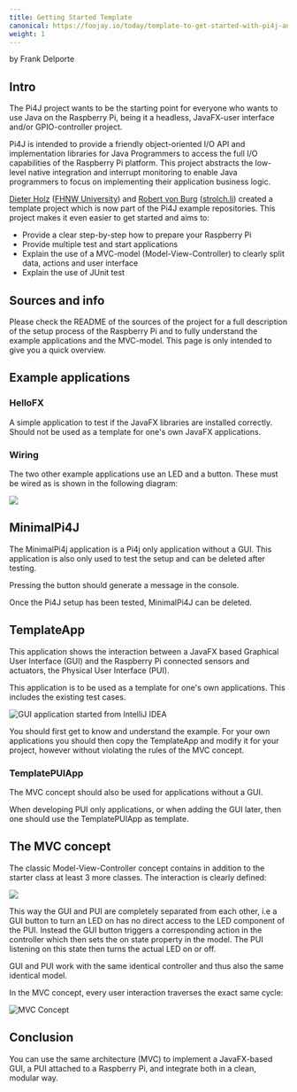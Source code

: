 ```yaml
---
title: Getting Started Template
canonical: https://foojay.io/today/template-to-get-started-with-pi4j-and-javafx-on-raspberry-pi/
weight: 1
---
```


by Frank Delporte

## Intro

The Pi4J project wants to be the starting point for everyone who wants to use Java on the Raspberry Pi, being it a headless, JavaFX-user interface and/or GPIO-controller project.

Pi4J is intended to provide a friendly object-oriented I/O API and implementation libraries for Java Programmers to access the full I/O capabilities of the Raspberry Pi platform. This project abstracts the low-level native integration and interrupt monitoring to enable Java programmers to focus on implementing their application business logic.

[Dieter Holz](https://www.linkedin.com/in/dieter-holz-24761524/) ([FHNW University](https://www.fhnw.ch/en/)) and [Robert von Burg](https://mstdn.gsi.li/@eitch) ([strolch.li](https://strolch.li/)) created a template project which is now part of the Pi4J example repositories. This project makes it even easier to get started and aims to:

* Provide a clear step-by-step how to prepare your Raspberry Pi
* Provide multiple test and start applications
* Explain the use of a MVC-model (Model-View-Controller) to clearly split data, actions and user interface
* Explain the use of JUnit test

## Sources and info

Please check the README of the sources of the project for a full description of the setup process of the Raspberry Pi and to fully understand the example applications and the MVC-model. This page is only intended to give you a quick overview.

## Example applications

### HelloFX

A simple application to test if the JavaFX libraries are installed correctly.
Should not be used as a template for one's own JavaFX applications.

### Wiring

The two other example applications use an LED and a button.
These must be wired as is shown in the following diagram:

![](https://github.com/Pi4J/pi4j-template-javafx/raw/master/assets/led-button_bb.png)

## MinimalPi4J

The MinimalPi4j application is a Pi4j only application without a GUI. This application is also only used to test the setup and can be deleted after testing.

Pressing the button should generate a message in the console.

Once the Pi4J setup has been tested, MinimalPi4J can be deleted.

## TemplateApp

This application shows the interaction between a JavaFX based Graphical User Interface (GUI) and the Raspberry Pi connected sensors and actuators, the Physical User Interface (PUI).

This application is to be used as a template for one's own applications. This includes the existing test cases.

![GUI application started from IntelliJ IDEA](https://pi4j.com/assets/getting-started/template-javafx-mvc/running-gui.png)

You should first get to know and understand the example. For your own applications you should then copy the TemplateApp and modify it for your project, however without violating the rules of the MVC concept.

### TemplatePUIApp

The MVC concept should also be used for applications without a GUI.

When developing PUI only applications, or when adding the GUI later, then one should use the TemplatePUIApp as template.

## The MVC concept

The classic Model-View-Controller concept contains in addition to the starter class at least 3 more classes.
The interaction is clearly defined:

![](https://github.com/Pi4J/pi4j-template-javafx/raw/master/assets/mvc-concept.png)

This way the GUI and PUI are completely separated from each other, i.e a GUI button to turn an LED on has no direct access to the LED component of the PUI. Instead the GUI button triggers a corresponding action in the controller which then sets the on state property in the model. The PUI listening on this state then turns the actual LED on or off.

GUI and PUI work with the same identical controller and thus also the same identical model.

In the MVC concept, every user interaction traverses the exact same cycle:

![MVC Concept](https://github.com/Pi4J/pi4j-template-javafx/raw/master/assets/mvc-interaction.png)

## Conclusion

You can use the same architecture (MVC) to implement a JavaFX-based GUI, a PUI attached to a Raspberry Pi, and integrate both in a clean, modular way.